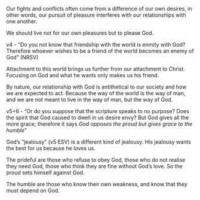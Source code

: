 
Our fights and conflicts often come from a difference of our own desires, in other words, our pursuit of pleasure interferes with our relationships with one another.

We should live not for our own pleasures but to please God.

v4 - “Do you not know that friendship with the world is enmity with God? Therefore whoever wishes to be a friend of the world becomes an enemy of God” (NRSV)

Attachment to this world brings us further from our attachment to Christ. Focusing on God and what he wants only makes us his friend.

By nature, our relationship with God is antithetical to our society and how we are expected to act. Because the way of the world is the way of man, and we are not meant to live in the way of man, but the way of God.

v5+6 - “Or do you suppose that the scripture speaks to no purpose? Does the spirit that God caused to dwell in us desire envy? But God gives all the more grace; therefore it says _God opposes the proud but gives grace to the humble_”

God’s “jealousy” (v5 ESV) is a different kind of jealousy. His jealousy wants the best for us because he loves us.

The prideful are those who refuse to obey God, those who do not realise they need God, those who think they are fine without God’s love. So the proud sets himself against God.

The humble are those who know their own weakness, and know that they must depend on God.